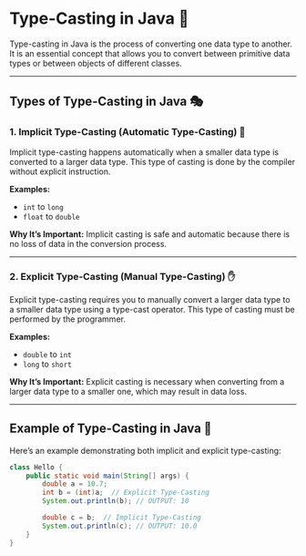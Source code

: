 # Type-Casting in Java 🔄

Type-casting in Java is the process of converting one data type to another. It is an essential concept that allows you to convert between primitive data types or between objects of different classes.

---

## Types of Type-Casting in Java 🎭

### **1. Implicit Type-Casting (Automatic Type-Casting)** 🌟

Implicit type-casting happens automatically when a smaller data type is converted to a larger data type. This type of casting is done by the compiler without explicit instruction.

**Examples:**

- `int` to `long`
- `float` to `double`

**Why It’s Important:** Implicit casting is safe and automatic because there is no loss of data in the conversion process.

---

### **2. Explicit Type-Casting (Manual Type-Casting)** ✋

Explicit type-casting requires you to manually convert a larger data type to a smaller data type using a type-cast operator. This type of casting must be performed by the programmer.

**Examples:**

- `double` to `int`
- `long` to `short`

**Why It’s Important:** Explicit casting is necessary when converting from a larger data type to a smaller one, which may result in data loss.

---

## Example of Type-Casting in Java 📜

Here’s an example demonstrating both implicit and explicit type-casting:

```java
class Hello {
    public static void main(String[] args) {
        double a = 10.7;
        int b = (int)a;  // Explicit Type-Casting
        System.out.println(b); // OUTPUT: 10

        double c = b;  // Implicit Type-Casting
        System.out.println(c); // OUTPUT: 10.0
    }
}
